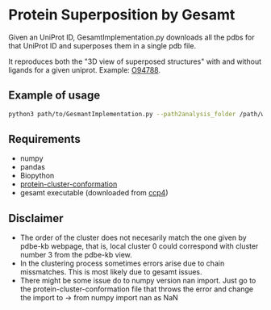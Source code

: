 # Protein Superposition by Gesamt 
Given an UniProt ID, GesamtImplementation.py downloads all the pdbs for that UniProt ID and superposes them in a single pdb file. 

It reproduces both the "3D view of superposed structures" with and without ligands for a given uniprot. Example: [O94788](https://www.ebi.ac.uk/pdbe/pdbe-kb/proteins/O94788).

## Example of usage
```bash
python3 path/to/GesmantImplementation.py --path2analysis_folder /path/where/results/stored --path2pcc /path/to/localprotienclusterconformation_repository --uniprot_input O94788,034926
```

## Requirements 
- numpy
- pandas
- Biopython
- [protein-cluster-conformation](https://github.com/PDBeurope/protein-cluster-conformers)
- gesamt executable (downloaded from [ccp4](https://www.ccp4.ac.uk/))

## Disclaimer
- The order of the cluster does not necesarily match the one given by pdbe-kb webpage, that is, local cluster 0 could correspond with cluster number 3 from the pdbe-kb view.
- In the clustering process sometimes errors arise due to chain missmatches. This is most likely due to gesamt issues.
- There might be some issue do to numpy version nan import. Just go to the protein-cluster-conformation file that throws the error and change the import to -> from numpy import nan as NaN



